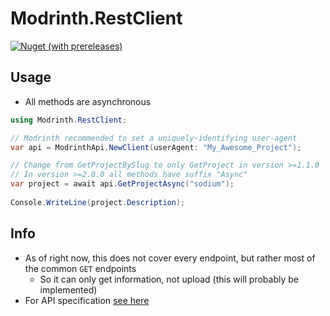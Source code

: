 # Modrinth.RestClient
[![Nuget (with prereleases)](https://img.shields.io/nuget/vpre/Modrinth.RestClient?style=for-the-badge)](https://www.nuget.org/packages/Modrinth.RestClient)

## Usage
- All methods are asynchronous
```csharp
using Modrinth.RestClient;

// Modrinth recommended to set a uniquely-identifying user-agent
var api = ModrinthApi.NewClient(userAgent: "My_Awesome_Project");

// Change from GetProjectBySlug to only GetProject in version >=1.1.0
// In version >=2.0.0 all methods have suffix "Async"
var project = await api.GetProjectAsync("sodium");
        
Console.WriteLine(project.Description);
```

## Info
- As of right now, this does not cover every endpoint, but rather most of the common `GET` endpoints
  - So it can only get information, not upload (this will probably be implemented)
- For API specification [see here](https://docs.modrinth.com/api-spec/)
